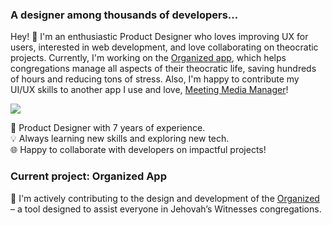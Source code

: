 ### A designer among thousands of developers...

Hey! 👋 I'm an enthusiastic Product Designer who loves improving UX for users, interested in web development, and love collaborating on theocratic projects.
Currently, I'm working on the [Organized app](https://github.com/sws2apps/organized-app), which helps congregations manage all aspects of their theocratic life, saving hundreds of hours and reducing tons of stress. Also, I'm happy to contribute my UI/UX skills to another app I use and love, [Meeting Media Manager](https://github.com/sircharlo/meeting-media-manager)!

![](https://komarev.com/ghpvc/?username=ux-git)

🎨 Product Designer with 7 years of experience.<br>
💡 Always learning new skills and exploring new tech.<br>
🌐 Happy to collaborate with developers on impactful projects!

### Current project: Organized App

🚀 I'm actively contributing to the design and development of the [Organized](https://github.com/sws2apps/organized-app) – a tool designed to assist everyone in Jehovah’s Witnesses congregations.
